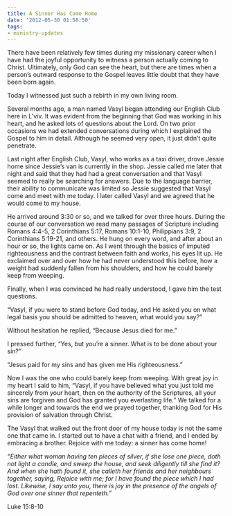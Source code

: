```yaml
---
title: A Sinner Has Come Home
date: '2012-05-30 01:58:50'
tags:
- ministry-updates
---
```


There have been relatively few times during my missionary career when I have had the joyful opportunity to witness a person actually coming to Christ. Ultimately, only God can see the heart, but there are times when a person’s outward response to the Gospel leaves little doubt that they have been born again.

Today I witnessed just such a rebirth in my own living room.

Several months ago, a man named Vasyl began attending our English Club here in L’viv. It was evident from the beginning that God was working in his heart, and he asked lots of questions about the Lord. On two prior occasions we had extended conversations during which I explained the Gospel to him in detail. Although he seemed very open, it just didn’t quite penetrate.

Last night after English Club, Vasyl, who works as a taxi driver, drove Jessie home since Jessie’s van is currently in the shop. Jessie called me later that night and said that they had had a great conversation and that Vasyl seemed to really be searching for answers. Due to the language barrier, their ability to communicate was limited so Jessie suggested that Vasyl come and meet with me today. I later called Vasyl and we agreed that he would come to my house.

He arrived around 3:30 or so, and we talked for over three hours. During the course of our conversation we read many passages of Scripture including Romans 4:4-5, 2 Corinthians 5:17, Romans 10:1-10, Philippians 3:9, 2 Corinthians 5:19-21, and others. He hung on every word, and after about an hour or so, the lights came on. As I went through the basics of imputed righteousness and the contrast between faith and works, his eyes lit up. He exclaimed over and over how he had never understood this before, how a weight had suddenly fallen from his shoulders, and how he could barely keep from weeping.

Finally, when I was convinced he had really understood, I gave him the test questions.

“Vasyl, if you were to stand before God today, and He asked you on what legal basis you should be admitted to heaven, what would you say?”

Without hesitation he replied, “Because Jesus died for me.”

I pressed further, “Yes, but you’re a sinner. What is to be done about your sin?”

“Jesus paid for my sins and has given me His righteousness.”

Now I was the one who could barely keep from weeping. With great joy in my heart I said to him, “Vasyl, if you have believed what you just told me sincerely from your heart, then on the authority of the Scriptures, all your sins are forgiven and God has granted you everlasting life.” We talked for a while longer and towards the end we prayed together, thanking God for His provision of salvation through Christ.

The Vasyl that walked out the front door of my house today is not the same one that came in. I started out to have a chat with a friend, and I ended by embracing a brother. Rejoice with me today: a sinner has come home!

<em>“Either what woman having ten pieces of silver, if she lose one piece, doth not light a candle, and sweep the house, and seek diligently till she find it? And when she hath found it, she calleth her friends and her neighbours together, saying, Rejoice with me; for I have found the piece which I had lost. Likewise, I say unto you, there is joy in the presence of the angels of God over one sinner that repenteth.”</em>

Luke 15:8-10
